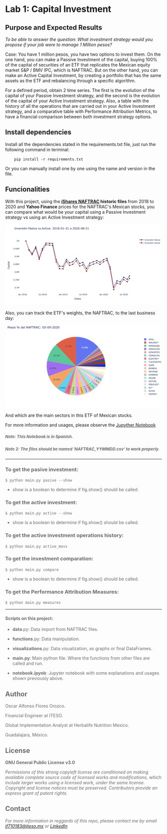 # Lab 1: Capital Investment

## Purpose and Expected Results
*To be able to answer the question: What investment strategy would you propose if your job were to manage 1 Million pesos?*

Case: You have 1 million pesos, you have two options to invest them. On the one hand, you can make a Passive Investment of the capital, buying 100% of the capital of securities of an ETF that replicates the Mexican equity market S&P / BMV IPC, which is NAFTRAC. But on the other hand, you can make an Active Capital Investment, by creating a portfolio that has the same assets as the ETF and rebalancing through a specific algorithm.

For a defined period, obtain 2 time series. The first is the evolution of the capital of your Passive Investment strategy, and the second is the evolution of the capital of your Active Investment strategy. Also, a table with the history of all the operations that are carried out in your Active Investment strategy, and a comparative table with Performance Attribution Metrics, to have a financial comparison between both investment strategy options.

## Install dependencies

Install all the dependencies stated in the requirements.txt file, just run the following command in terminal:

        pip install -r requirements.txt
        
Or you can manually install one by one using the name and version in the file.

## Funcionalities

With this project, using the __[**iShares NAFTRAC**](https://www.blackrock.com/mx/intermediarios/productos/251895/ishares-naftrac-fund) historic files__ from 2018 to 2020 and __Yahoo Finance__ prices for the NAFTRAC's Mexican stocks, you can compare what would be your capital using a Passive Investment strategy vs using an Active Investment strategy:

![](files/Passive-Active.png)

Also, you can track the ETF's weights, the NAFTRAC, to the last business day:

![](files/NAFTRAC-03-09.png)

And which are the main sectors in this ETF of Mexican stocks.


For more information and usages, please observe the [Jupyther Notebook](notebook.ipynb)

##### <font color= #6B6B6B> <font size = 2> Note: This Notebook is in Spanish. </font>
        
##### <font color= #6B6B6B> <font size = 2> Note 2: The files should be named __'NAFTRAC_YYMMDD.csv'__ to work properly. </font>

***

### To get the pasive investment:
```commandline
$ python main.py pasive --show
```
- show is a boolean to determine if fig.show() should be called.

### To get the active investment:
```commandline
$ python main.py active --show
```
- show is a boolean to determine if fig.show() should be called.

### To get the active investment operations history:
```commandline
$ python main.py active_movs
```

### To get the investment comparation:
```commandline
$ python main.py compare
```
- show is a boolean to determine if fig.show() should be called.

### To get the Performance Attribution Measures:
```commandline
$ python main.py measures
```

***

#### Scripts on this project:

- __data__.py: Data import from NAFTRAC files.

- __functions__.py: Data manipulation.

- __visualizations__.py: Data visualization, as graphs or final DataFrames.

- __main.py__: Main python file. Where the functions from other files are called and run.

- __notebook.ipynb__: Jupyter notebook with some explanations and usages shown previously above.

## Author
Oscar Alfonso Flores Orozco.

Financial Engineer at ITESO.

Global Implementation Analyst at Herbalife Nutrition Mexico.

Guadalajara, México.

## License
**GNU General Public License v3.0** 

*Permissions of this strong copyleft license are conditioned on making available 
complete source code of licensed works and modifications, which include larger 
works using a licensed work, under the same license. Copyright and license notices 
must be preserved. Contributors provide an express grant of patent rights.*

## Contact
*For more information in reggards of this repo, please contact me by email if710183@iteso.mx or [LinkedIn](https://www.linkedin.com/in/oscar-alfonso-flores-orozco/)*
